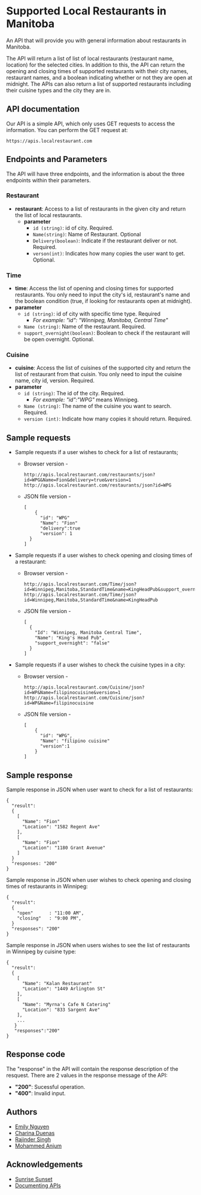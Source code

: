 # Supported Local Restaurants in Manitoba
An API that will provide you with general information about restaurants in Manitoba.  

The API will return a list of list of local restaurants (restaurant name, location) for the selected cities. In addition to this, the API can return the opening and closing times of supported restaurants with their city names, restaurant names, and a boolean indicating whether or not they are open at midnight. The APIs can also return a list of supported restaurants including their cuisine types and the city they are in.

## API documentation
Our API is a simple API, which only uses GET requests to access the information. You can perform the GET request at:
```
https://apis.localrestaurant.com
```

## Endpoints and Parameters
The API will have three endpoints, and the information is about the three endpoints within their parameters.
### Restaurant
- **restaurant**: Access to a list of restaurants in the given city and return the list of local restaurants.
  - **parameter**
    - ```id (string)```: id of city. Required.
    - ```Name(string)```: Name of Restaurant. Optional
    - ```Delivery(boolean)```: Indicate if the restaurant deliver or not. Required.
    - ```verson(int)```: Indicates how many copies the user want to get. Optional.

### Time
  - **time**: Access the list of opening and closing times for supported restaurants. You only need to input the city's id, restaurant's name and the boolean condition (true, if looking for restaurants open at midnight). 
  - **parameter**
    - ```id (string)```: id of city with specific time type. Required
      * *For example: "id": "Winnipeg, Manitoba, Central Time"*
    - ```Name (string)```: Name of the restaurant. Required.
    - ```support_overnight(boolean)```: Boolean to check if the restaurant will be open overnight. Optional.

### Cuisine
  - **cuisine**: Access the list of cuisines of the supported city and return the list of restaurant from that cuisin. You only need to input the cuisine name, city id, version. Required.
  - **parameter**
    - ```id (string)```: The id of the city. Required.
      * *For example: "id":"WPG"* means Winnipeg.
    - ```Name (string)```: The name of the cuisine you want to search. Required.
    - ```version (int)```: Indicate how many copies it should return. Required.

## Sample requests

* Sample requests if a user wishes to check for a list of restaurants;
  * Browser version -

    ```
    http://apis.localrestaurant.com/restaurants/json?id=WPG&Name=Fion&delivery=true&version=1
    http://apis.localrestaurant.com/restaurants/json?id=WPG
    ```
  * JSON file version -
    ```
    [
        {
          "id": "WPG"
          "Name": "Fion"
          "delivery":true
          "version": 1
      }
    ]
    ```

* Sample requests if a user wishes to check opening and closing times of a restaurant:
  * Browser version -
    ```
    http://apis.localrestaurant.com/Time/json?id=Winnipeg,Manitoba,StandardTime&name=KingHeadPub&support_overnight=false
    http://apis.localrestaurant.com/Time/json?id=Winnipeg,Manitoba,StandardTime&name=KingHeadPub
    ```
  * JSON file version -
    ```
    [
      {
        "Id": "Winnipeg, Manitoba Central Time",
        "Name": "King's Head Pub",
        "support_overnight": "false"
      }
    ]
    ```
* Sample requests if a user wishes to check the cuisine types in a city:
  * Browser version -
    ```
    http://apis.localrestaurant.com/Cuisine/json?id=WP&Name=filipinocuisine&version=1
    http://apis.localrestaurant.com/Cuisine/json?id=WP&Name=filipinocuisine
    ```
  * JSON file version -
    ```
    [
        {
          "id": "WPG",
          "Name": "filipino cuisine"
          "version":1
        }
    ]
    ```

  
## Sample response
Sample response in JSON when user want to check for a list of restaurants:
```
{
  "result":
  {
    [
      "Name": "Fion"
      "Location": "1582 Regent Ave"
    ],
    [
      "Name": "Fion"
      "Location": "1180 Grant Avenue"
    ]
  }
  "responses: "200"
}
```
Sample response in JSON when user wishes to check opening and closing times of restaurants in Winnipeg:
```
{
  "result":
  {
    "open"      : "11:00 AM",
    "closing"   : "9:00 PM",
  }
  "responses": "200"
}
```
Sample response in JSON when users wishes to see the list of restaurants in Winnipeg by cuisine type:
```
{
  "result":
  {
    [
      "Name": "Kalan Restaurant"
      "Location": "1449 Arlington St"
    ],
    [
      "Name": "Myrna's Cafe N Catering"
      "Location": "833 Sargent Ave"
    ],
    ...
   }
   "responses":"200"
}
```
## Response code
The "response" in the API will contain the response description of the resquest. There are 2 values in the response message of the API:
- **"200"**: Sucessful operation.
- **"400"**: Invalid input.

## Authors
* [Emily Nguyen](https://github.com/emily0906)
* [Charina Duenas](https://github.com/pandorasjuicebox)
* [Rajinder Singh](https://github.com/rajindersingh751)
* [Mohammed Anjum](https://github.com/vijdan-anjum)

## Acknowledgements
- [Sunrise Sunset](https://sunrise-sunset.org/api)
- [Documenting APIs](https://idratherbewriting.com/learnapidoc/pubapis_openapi_step1_openapi_object.html)
